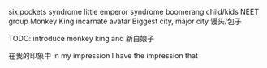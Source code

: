 six pockets syndrome
little emperor syndrome
boomerang child/kids
NEET group
Monkey King
incarnate 
avatar
Biggest city, major city
馒头/包子

TODO: introduce monkey king and 新白娘子

在我的印象中
in my impression
I have the impression that

<!--stackedit_data:
eyJoaXN0b3J5IjpbLTgwMzQyOTYxMCwtOTEwMzM0NTI3XX0=
-->